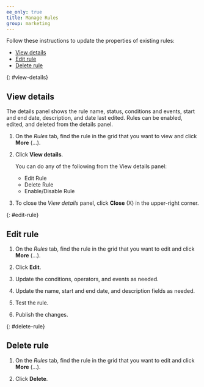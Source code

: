 ```yaml
---
ee_only: true
title: Manage Rules
group: marketing
---
```


Follow these instructions to update the properties of existing rules:

- [View details](#view-details)
- [Edit rule](#edit-rule)
- [Delete rule](#delete-rule)

{: #view-details}
## View details

The details panel shows the rule name, status, conditions and events, start and end date, description, and date last edited. Rules can be enabled, edited, and deleted from the details panel.

1.	On the _Rules_ tab, find the rule in the grid that you want to view and click **More** (…).

1.	Click **View details**.

     You can do any of the following from the View details panel:

      - Edit Rule
      - Delete Rule
      - Enable/Disable Rule

1. To close the _View details_ panel, click **Close** (X) in the upper-right corner.

{: #edit-rule}
## Edit rule

1.	On the _Rules_ tab, find the rule in the grid that you want to edit and click **More** (…).

1.	Click **Edit**.

1. Update the conditions, operators, and events as needed.

1. Update the name, start and end date, and description fields as needed.

1. Test the rule.

1. Publish the changes.

{: #delete-rule}
## Delete rule

1.	On the _Rules_ tab, find the rule in the grid that you want to edit and click **More** (…).

1.	Click **Delete**.
